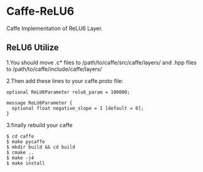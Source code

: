 # Caffe-ReLU6
Caffe Implementation of ReLU6 Layer.

## ReLU6 Utilize
1.You should move .c* files to /path/to/caffe/src/caffe/layers/ and .hpp files to /path/to/caffe/include/caffe/layers/

2.Then add these lines to your caffe.proto file:

```
optional ReLU6Parameter relu6_param = 100000;
```
```
message ReLU6Parameter {
  optional float negative_slope = 1 [default = 0];
}
```
3.finally rebuild your caffe
```
$ cd caffe 
$ make pycaffe
$ mkdir build && cd build
$ cmake ..
$ make -j4
$ make install
```

